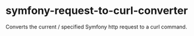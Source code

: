 # symfony-request-to-curl-converter
Converts the current / specified Symfony http request to a curl command.
